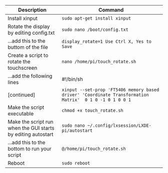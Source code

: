 Description|Command
------------ | -------------
Install xinput|`sudo apt-get install xinput`
Rotate the display by editing config.txt|`sudo nano /boot/config.txt`
...add this to the buttom of the file|`display_rotate=1 Use Ctrl X, Yes to Save`
Create a script to rotate the touchscreen|`nano /home/pi/touch_rotate.sh`
...add the following lines|#!/bin/sh
[continued]|`xinput --set-prop 'FT5406 memory based driver' 'Coordinate Transformation Matrix'  0 1 0 -1 0 1 0 0 1`
Make the script executable|`chmod +x touch_rotate.sh`
Make the script run when the GUI starts by editing autostart|`sudo nano ~/.config/lxsession/LXDE-pi/autostart`
...add this to the bottom to run your script|`@/home/pi/touch_rotate.sh`
Reboot|`sudo reboot`
